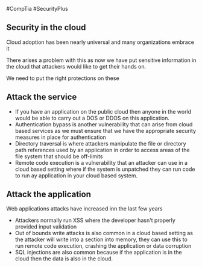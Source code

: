 #CompTia #SecurityPlus 
## Security in the cloud
Cloud adoption has been nearly universal and many organizations
embrace it 

There arises a problem with this as now we have put sensitive information in the cloud that attackers would like to get their hands on.

We need to put the right protections on these 
## Attack the service
- If you have an application on the public cloud then anyone in the world would be able to carry out a DOS or DDOS on this application.
- Authentication bypass is another vulnerability that can arise from cloud based services as we must ensure that we have the appropriate security measures in place for authentication
- Directory traversal is where attackers manipulate the file or directory path references used by an application in order to access areas of the file system that should be off-limits
- Remote code execution is a vulnerability that an attacker can use in a cloud based setting where if the system is unpatched they can run code to run ay application in your cloud based system.

## Attack the application
Web applications attacks have increased inn the last few years
- Attackers normally run XSS where the developer hasn't properly provided input validation
- Out of bounds write attacks is also common in a cloud based setting as the attacker will write into a section into memory, they can use this to run remote code execution, crashing the application or data corruption
- SQL injections are also common because if the application is in the cloud then the data is also in the cloud. 

